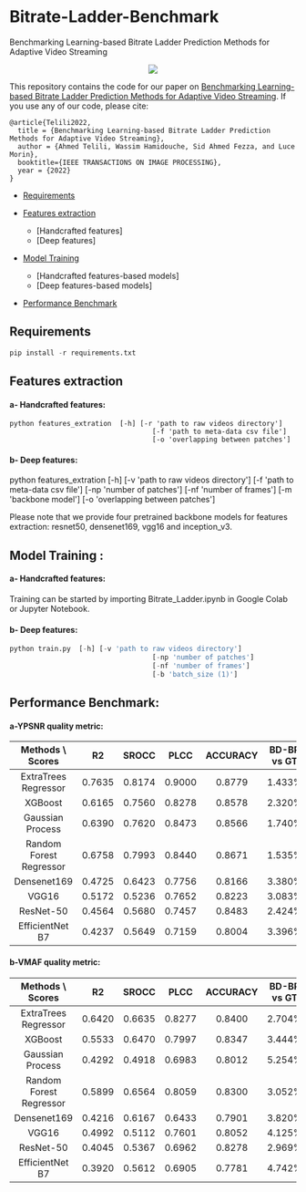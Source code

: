 # Bitrate-Ladder-Benchmark


Benchmarking Learning-based Bitrate Ladder Prediction Methods for Adaptive Video Streaming

<p align="center">
  <img src="https://github.com/atelili/Bitrate-Ladder-Benchmark/blob/master/Figures/overview_v5.png">
</p>


This repository contains the code for our paper on [Benchmarking Learning-based Bitrate Ladder Prediction Methods for Adaptive Video Streaming](#benchmarking_learning-based_bitrate_ladder_prediction_methods_for_adaptive_video_streaming). 
If you use any of our code, please cite:
```
@article{Telili2022,
  title = {Benchmarking Learning-based Bitrate Ladder Prediction Methods for Adaptive Video Streaming},
  author = {Ahmed Telili, Wassim Hamidouche, Sid Ahmed Fezza, and Luce Morin},
  booktitle={IEEE TRANSACTIONS ON IMAGE PROCESSING},
  year = {2022}
}
```



  * [Requirements](#requirements)
  * [Features extraction](#features-extraction)
      * [Handcrafted features]
      * [Deep features]
  * [Model Training](#model-training)
      * [Handcrafted features-based models]
      * [Deep features-based models]

  * [Performance Benchmark](#performance-benchmark)
 
    
<!-- /code_chunk_output -->



## Requirements
```python
pip install -r requirements.txt
```

## Features extraction

#### a- Handcrafted features:

```
python features_extration  [-h] [-r 'path to raw videos directory']
                                   [-f 'path to meta-data csv file']
                                   [-o 'overlapping between patches']
```
#### b- Deep features:

python features_extration  [-h] [-v 'path to raw videos directory']
                                   [-f 'path to meta-data csv file']
                                   [-np 'number of patches']
                                   [-nf 'number of frames']
                                   [-m 'backbone model']
                                   [-o 'overlapping between patches']

Please note that we provide four pretrained backbone models for features extraction: resnet50, densenet169, vgg16 and inception_v3.




## Model Training :

#### a- Handcrafted features:


Training can be started by importing Bitrate_Ladder.ipynb in Google Colab or Jupyter Notebook.

#### b- Deep features:

```python
python train.py  [-h] [-v 'path to raw videos directory']
                                   [-np 'number of patches']
                                   [-nf 'number of frames']
                                   [-b 'batch_size (1)']

```


## Performance Benchmark:


#### a-YPSNR quality metric:

  
| Methods \ Scores |R2          | SROCC            | PLCC        | ACCURACY | BD-BR vs GT | BD-BR vs AL | BD-BR vs RL |
|:------------:|:-----------:|:---------------:|:-----------:|:--------:|:-----------:|:-----------:|:-----------:|
|ExtraTrees Regressor| 0.7635    | 0.8174        | 0.9000   | 0.8779     |  1.433%  | -18.427%  |-9.025% 
|XGBoost      | 0.6165 | 0.7560 | 0.8278 | 0.8578 | 2.320% | -18.099% | -8.706%|
|Gaussian Process| 0.6390 | 0.7620 | 0.8473 | 0.8566 | 1.740% | -18.244% | -6.286% |
|Random Forest Regressor| 0.6758 | 0.7993 | 0.8440 | 0.8671 | 1.535% | -18.324% | -8.879% |
|Densenet169| 0.4725 | 0.6423 | 0.7756 | 0.8166 | 3.380% | -15.669%  | -8.169% |
|VGG16| 0.5172 | 0.5236 | 0.7652 | 0.8223 | 3.083% | -15.536% | -8.088% |
|ResNet-50| 0.4564 | 0.5680 | 0.7457 | 0.8483 | 2.424%| -15.806% | -8.300% |
|EfficientNet B7| 0.4237 | 0.5649 | 0.7159 | 0.8004 | 3.396% | -15.506% | -8.012% |

#### b-VMAF quality metric:
| Methods \ Scores |R2          | SROCC            | PLCC        | ACCURACY | BD-BR vs GT | BD-BR vs AL | BD-BR vs RL |
|:------------:|:-----------:|:---------------:|:-----------:|:--------:|:-----------:|:-----------:|:-----------:|
|ExtraTrees Regressor| 0.6420 | 0.6635 | 0.8277 | 0.8400 | 2.704% | -18.827% | -8.798%|
|XGBoost| 0.5533 | 0.6470 | 0.7997 | 0.8347 | 3.444% | -18.650% | -8.608%|
|Gaussian Process| 0.4292 | 0.4918 | 0.6983 | 0.8012 | 5.254% | -18.328% | -7.688%|
|Random Forest Regressor| 0.5899 | 0.6564 | 0.8059 | 0.8300 | 3.052% | -18.887% | -8.616%|
|Densenet169| 0.4216 | 0.6167 | 0.6433 | 0.7901 | 3.820% | -15.892% | -7.851%|
|VGG16| 0.4992 | 0.5112 | 0.7601 | 0.8052 | 4.125% | -15.812% | -7.593%|
|ResNet-50| 0.4045 | 0.5367 | 0.6962 | 0.8278 | 2.969% | -15.941% | -7.810%|
|EfficientNet B7| 0.3920 | 0.5612 | 0.6905 | 0.7781 | 4.742% | -15.771% | -7.607%|




